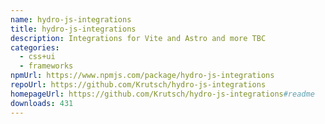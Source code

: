 ```yaml
---
name: hydro-js-integrations
title: hydro-js-integrations
description: Integrations for Vite and Astro and more TBC
categories:
  - css+ui
  - frameworks
npmUrl: https://www.npmjs.com/package/hydro-js-integrations
repoUrl: https://github.com/Krutsch/hydro-js-integrations
homepageUrl: https://github.com/Krutsch/hydro-js-integrations#readme
downloads: 431
---
```

